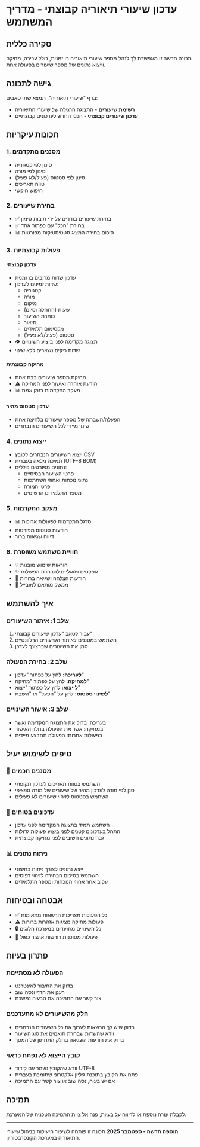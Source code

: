 # עדכון שיעורי תיאוריה קבוצתי - מדריך המשתמש

## סקירה כללית

תכונה חדשה זו מאפשרת לך לנהל מספר שיעורי תיאוריה בו זמנית, כולל עריכה, מחיקה וייצוא נתונים של מספר שיעורים בפעולה אחת.

## גישה לתכונה

בדף "שיעורי תיאוריה", תמצא שתי טאבים:
- **רשימת שיעורים** - התצוגה הרגילה של שיעורי התיאוריה
- **עדכון שיעורים קבוצתי** - הכלי החדש לעדכונים קבוצתיים

## תכונות עיקריות

### 1. מסננים מתקדמים
- סינון לפי קטגוריה
- סינון לפי מורה
- סינון לפי סטטוס (פעיל/לא פעיל)
- טווח תאריכים
- חיפוש חופשי

### 2. בחירת שיעורים
- ✅ בחירת שיעורים בודדים על ידי תיבות סימון
- ✅ בחירת "הכל" עם כפתור אחד
- 📊 סיכום בחירה המציג סטטיסטיקות מפורטות

### 3. פעולות קבוצתיות

#### עדכון קבוצתי
- עדכון שדות מרובים בו זמנית
- שדות זמינים לעדכון:
  - קטגוריה
  - מורה
  - מיקום
  - שעות (התחלה וסיום)
  - כותרת השיעור
  - תיאור
  - מקסימום תלמידים
  - סטטוס (פעיל/לא פעיל)
- 👁️ תצוגה מקדימה לפני ביצוע השינויים
- שדות ריקים נשארים ללא שינוי

#### מחיקה קבוצתית
- מחיקת מספר שיעורים בבת אחת
- ⚠️ הודעת אזהרה ואישור לפני המחיקה
- 📊 מעקב התקדמות בזמן אמת

#### עדכון סטטוס מהיר
- הפעלה/השבתה של מספר שיעורים בלחיצה אחת
- שינוי מיידי לכל השיעורים הנבחרים

### 4. ייצוא נתונים
- ייצוא השיעורים הנבחרים לקובץ CSV
- תמיכה מלאה בעברית (UTF-8 BOM)
- נתונים מפורטים כוללים:
  - פרטי השיעור הבסיסיים
  - נתוני נוכחות ואחוזי השתתפות
  - פרטי המורה
  - מספר התלמידים הרשומים

### 5. מעקב התקדמות
- 📊 סרגל התקדמות לפעולות ארוכות
- הודעות סטטוס מפורטות
- דיווח שגיאות ברור

### 6. חוויית משתמש משופרת
- 💡 הוראות שימוש מובנות
- ✨ אפקטים ויזואליים להבהרת הפעולות
- 🔄 הודעות הצלחה ושגיאה ברורות
- 📱 ממשק מותאם למובייל

## איך להשתמש

### שלב 1: איתור השיעורים
1. עבור לטאב "עדכון שיעורים קבוצתי"
2. השתמש במסננים לאיתור השיעורים הרלוונטיים
3. סמן את השיעורים שברצונך לעדכן

### שלב 2: בחירת הפעולה
- **לעריכה:** לחץ על כפתור "עדכון"
- **למחיקה:** לחץ על כפתור "מחיקה"
- **לייצוא:** לחץ על כפתור "ייצוא"
- **לשינוי סטטוס:** לחץ על "הפעל" או "השבת"

### שלב 3: אישור השינויים
- בעריכה: בדוק את התצוגה המקדימה ואשר
- במחיקה: אשר את הפעולה בחלון האישור
- בפעולות אחרות: הפעולה תתבצע מיידית

## טיפים לשימוש יעיל

### 🎯 מסננים חכמים
- השתמש בטווח תאריכים לעדכון תקופתי
- סנן לפי מורה לעדכון מהיר של שיעורים של מורה ספציפי
- השתמש בסטטוס לזיהוי שיעורים לא פעילים

### 🔄 עדכונים בטוחים
- השתמש תמיד בתצוגה המקדימה לפני עדכון
- התחל בעדכונים קטנים לפני ביצוע פעולות גדולות
- גבה נתונים חשובים לפני מחיקה קבוצתית

### 📊 ניתוח נתונים
- ייצא נתונים לצורך ניתוח בחיצוני
- השתמש בסיכום הבחירה לזיהוי דפוסים
- עקוב אחר אחוזי הנוכחות ומספר התלמידים

## אבטחה ובטיחות

- ✅ כל הפעולות מצריכות הרשאות מתאימות
- ⚠️ פעולות מחיקה מציגות אזהרות ברורות
- 🔒 כל השינויים מתועדים במערכת הלוגים
- 🚫 פעולות מסוכנות דורשות אישור כפול

## פתרון בעיות

### הפעולה לא מסתיימת
- בדוק את החיבור לאינטרנט
- רענן את הדף ונסה שוב
- צור קשר עם התמיכה אם הבעיה נמשכת

### חלק מהשיעורים לא מתעדכנים
- בדוק שיש לך הרשאות לערוך את כל השיעורים הנבחרים
- וודא שהשדות שבחרת תואמים את סוג השיעור
- בדוק את הודעות השגיאה בחלק התחתון של המסך

### קובץ הייצוא לא נפתח כראוי
- וודא שהקובץ נשמר עם קידוד UTF-8
- פתח את הקובץ בתוכנת גיליון אלקטרוני שתומכת בעברית
- אם יש בעיה, נסה שוב או צור קשר עם התמיכה

## תמיכה

לקבלת עזרה נוספת או לדיווח על בעיות, פנה אל צוות התמיכה הטכנית של המערכת.

---

**הוספה חדשה - ספטמבר 2025**
תכונה זו פותחה לשיפור היעילות בניהול שיעורי התיאוריה במערכת הקונסרבטוריון.